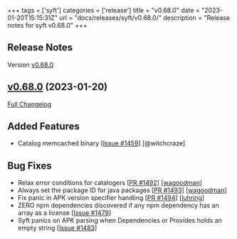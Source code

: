 +++
tags = ['syft']
categories = ['release']
title = "v0.68.0"
date = "2023-01-20T15:15:31Z"
url = "docs/releases/syft/v0.68.0/"
description = "Release notes for syft v0.68.0"
+++

## Release Notes

Version [v0.68.0](https://github.com/anchore/syft/releases/tag/v0.68.0)

## [v0.68.0](https://github.com/anchore/syft/tree/v0.68.0) (2023-01-20)

[Full Changelog](https://github.com/anchore/syft/compare/v0.66.2...v0.68.0)

## Added Features

- Catalog memcached binary [[Issue #1459](https://github.com/anchore/syft/issues/1459)] [@witchcraze]

## Bug Fixes

- Relax error conditions for catalogers [[PR #1492](https://github.com/anchore/syft/pull/1492)] [[wagoodman](https://github.com/wagoodman)]
- Always set the package ID for java packages [[PR #1493](https://github.com/anchore/syft/pull/1493)] [[wagoodman](https://github.com/wagoodman)]
- Fix panic in APK version specifier handling  [[PR #1494](https://github.com/anchore/syft/pull/1494)] [[luhring](https://github.com/luhring)]
- ZERO npm dependencies discovered if any npm dependency has an array as a license [[Issue #1479](https://github.com/anchore/syft/issues/1479)]
- Syft panics on APK parsing when Dependencies or Provides holds an empty string [[Issue #1483](https://github.com/anchore/syft/issues/1483)]

